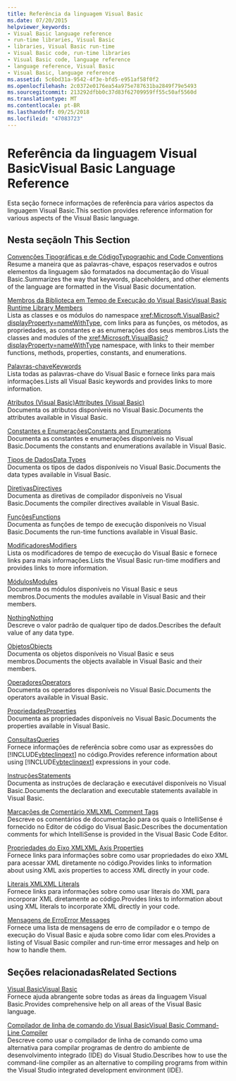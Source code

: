 ```yaml
---
title: Referência da linguagem Visual Basic
ms.date: 07/20/2015
helpviewer_keywords:
- Visual Basic language reference
- run-time libraries, Visual Basic
- libraries, Visual Basic run-time
- Visual Basic code, run-time libraries
- Visual Basic code, language reference
- language reference, Visual Basic
- Visual Basic, language reference
ms.assetid: 5c6bd31a-9542-4f3e-bfd5-e951af58f0f2
ms.openlocfilehash: 2c0372e0176ea54a975e787631ba2849f79e5493
ms.sourcegitcommit: 213292dfbb0c37d83f62709959ff55c50af5560d
ms.translationtype: MT
ms.contentlocale: pt-BR
ms.lasthandoff: 09/25/2018
ms.locfileid: "47083723"
---
```

# <a name="visual-basic-language-reference"></a><span data-ttu-id="d6a0c-102">Referência da linguagem Visual Basic</span><span class="sxs-lookup"><span data-stu-id="d6a0c-102">Visual Basic Language Reference</span></span>
<span data-ttu-id="d6a0c-103">Esta seção fornece informações de referência para vários aspectos da linguagem Visual Basic.</span><span class="sxs-lookup"><span data-stu-id="d6a0c-103">This section provides reference information for various aspects of the Visual Basic language.</span></span>  
  
## <a name="in-this-section"></a><span data-ttu-id="d6a0c-104">Nesta seção</span><span class="sxs-lookup"><span data-stu-id="d6a0c-104">In This Section</span></span>  
 [<span data-ttu-id="d6a0c-105">Convenções Tipográficas e de Código</span><span class="sxs-lookup"><span data-stu-id="d6a0c-105">Typographic and Code Conventions</span></span>](../../visual-basic/language-reference/typographic-and-code-conventions.md)  
 <span data-ttu-id="d6a0c-106">Resume a maneira que as palavras-chave, espaços reservados e outros elementos da linguagem são formatados na documentação do Visual Basic.</span><span class="sxs-lookup"><span data-stu-id="d6a0c-106">Summarizes the way that keywords, placeholders, and other elements of the language are formatted in the Visual Basic documentation.</span></span>  
  
 [<span data-ttu-id="d6a0c-107">Membros da Biblioteca em Tempo de Execução do Visual Basic</span><span class="sxs-lookup"><span data-stu-id="d6a0c-107">Visual Basic Runtime Library Members</span></span>](../../visual-basic/language-reference/runtime-library-members.md)  
 <span data-ttu-id="d6a0c-108">Lista as classes e os módulos do namespace <xref:Microsoft.VisualBasic?displayProperty=nameWithType>, com links para as funções, os métodos, as propriedades, as constantes e as enumerações dos seus membros.</span><span class="sxs-lookup"><span data-stu-id="d6a0c-108">Lists the classes and modules of the <xref:Microsoft.VisualBasic?displayProperty=nameWithType> namespace, with links to their member functions, methods, properties, constants, and enumerations.</span></span>  
  
 [<span data-ttu-id="d6a0c-109">Palavras-chave</span><span class="sxs-lookup"><span data-stu-id="d6a0c-109">Keywords</span></span>](../../visual-basic/language-reference/keywords/index.md)  
 <span data-ttu-id="d6a0c-110">Lista todas as palavras-chave do Visual Basic e fornece links para mais informações.</span><span class="sxs-lookup"><span data-stu-id="d6a0c-110">Lists all Visual Basic keywords and provides links to more information.</span></span>  
  
 [<span data-ttu-id="d6a0c-111">Atributos (Visual Basic)</span><span class="sxs-lookup"><span data-stu-id="d6a0c-111">Attributes (Visual Basic)</span></span>](../../visual-basic/language-reference/attributes.md)  
 <span data-ttu-id="d6a0c-112">Documenta os atributos disponíveis no Visual Basic.</span><span class="sxs-lookup"><span data-stu-id="d6a0c-112">Documents the attributes available in Visual Basic.</span></span>  
  
 [<span data-ttu-id="d6a0c-113">Constantes e Enumerações</span><span class="sxs-lookup"><span data-stu-id="d6a0c-113">Constants and Enumerations</span></span>](../../visual-basic/language-reference/constants-and-enumerations.md)  
 <span data-ttu-id="d6a0c-114">Documenta as constantes e enumerações disponíveis no Visual Basic.</span><span class="sxs-lookup"><span data-stu-id="d6a0c-114">Documents the constants and enumerations available in Visual Basic.</span></span>  
  
 [<span data-ttu-id="d6a0c-115">Tipos de Dados</span><span class="sxs-lookup"><span data-stu-id="d6a0c-115">Data Types</span></span>](../../visual-basic/language-reference/data-types/index.md)  
 <span data-ttu-id="d6a0c-116">Documenta os tipos de dados disponíveis no Visual Basic.</span><span class="sxs-lookup"><span data-stu-id="d6a0c-116">Documents the data types available in Visual Basic.</span></span>  
  
 [<span data-ttu-id="d6a0c-117">Diretivas</span><span class="sxs-lookup"><span data-stu-id="d6a0c-117">Directives</span></span>](../../visual-basic/language-reference/directives/index.md)  
 <span data-ttu-id="d6a0c-118">Documenta as diretivas de compilador disponíveis no Visual Basic.</span><span class="sxs-lookup"><span data-stu-id="d6a0c-118">Documents the compiler directives available in Visual Basic.</span></span>  
  
 [<span data-ttu-id="d6a0c-119">Funções</span><span class="sxs-lookup"><span data-stu-id="d6a0c-119">Functions</span></span>](../../visual-basic/language-reference/functions/index.md)  
 <span data-ttu-id="d6a0c-120">Documenta as funções de tempo de execução disponíveis no Visual Basic.</span><span class="sxs-lookup"><span data-stu-id="d6a0c-120">Documents the run-time functions available in Visual Basic.</span></span>  
  
 [<span data-ttu-id="d6a0c-121">Modificadores</span><span class="sxs-lookup"><span data-stu-id="d6a0c-121">Modifiers</span></span>](../../visual-basic/language-reference/modifiers/index.md)  
 <span data-ttu-id="d6a0c-122">Lista os modificadores de tempo de execução do Visual Basic e fornece links para mais informações.</span><span class="sxs-lookup"><span data-stu-id="d6a0c-122">Lists the Visual Basic run-time modifiers and provides links to more information.</span></span>  
  
 [<span data-ttu-id="d6a0c-123">Módulos</span><span class="sxs-lookup"><span data-stu-id="d6a0c-123">Modules</span></span>](../../visual-basic/language-reference/modules.md)  
 <span data-ttu-id="d6a0c-124">Documenta os módulos disponíveis no Visual Basic e seus membros.</span><span class="sxs-lookup"><span data-stu-id="d6a0c-124">Documents the modules available in Visual Basic and their members.</span></span>  
  
 [<span data-ttu-id="d6a0c-125">Nothing</span><span class="sxs-lookup"><span data-stu-id="d6a0c-125">Nothing</span></span>](../../visual-basic/language-reference/nothing.md)  
 <span data-ttu-id="d6a0c-126">Descreve o valor padrão de qualquer tipo de dados.</span><span class="sxs-lookup"><span data-stu-id="d6a0c-126">Describes the default value of any data type.</span></span>  
  
 [<span data-ttu-id="d6a0c-127">Objetos</span><span class="sxs-lookup"><span data-stu-id="d6a0c-127">Objects</span></span>](../../visual-basic/language-reference/objects/index.md)  
 <span data-ttu-id="d6a0c-128">Documenta os objetos disponíveis no Visual Basic e seus membros.</span><span class="sxs-lookup"><span data-stu-id="d6a0c-128">Documents the objects available in Visual Basic and their members.</span></span>  
  
 [<span data-ttu-id="d6a0c-129">Operadores</span><span class="sxs-lookup"><span data-stu-id="d6a0c-129">Operators</span></span>](../../visual-basic/language-reference/operators/index.md)  
 <span data-ttu-id="d6a0c-130">Documenta os operadores disponíveis no Visual Basic.</span><span class="sxs-lookup"><span data-stu-id="d6a0c-130">Documents the operators available in Visual Basic.</span></span>  
  
 [<span data-ttu-id="d6a0c-131">Propriedades</span><span class="sxs-lookup"><span data-stu-id="d6a0c-131">Properties</span></span>](../../visual-basic/language-reference/properties.md)  
 <span data-ttu-id="d6a0c-132">Documenta as propriedades disponíveis no Visual Basic.</span><span class="sxs-lookup"><span data-stu-id="d6a0c-132">Documents the properties available in Visual Basic.</span></span>  
  
 [<span data-ttu-id="d6a0c-133">Consultas</span><span class="sxs-lookup"><span data-stu-id="d6a0c-133">Queries</span></span>](../../visual-basic/language-reference/queries/index.md)  
 <span data-ttu-id="d6a0c-134">Fornece informações de referência sobre como usar as expressões do [!INCLUDE[vbteclinqext](~/includes/vbteclinqext-md.md)] no código.</span><span class="sxs-lookup"><span data-stu-id="d6a0c-134">Provides reference information about using [!INCLUDE[vbteclinqext](~/includes/vbteclinqext-md.md)] expressions in your code.</span></span>  
  
 [<span data-ttu-id="d6a0c-135">Instruções</span><span class="sxs-lookup"><span data-stu-id="d6a0c-135">Statements</span></span>](../../visual-basic/language-reference/statements/index.md)  
 <span data-ttu-id="d6a0c-136">Documenta as instruções de declaração e executável disponíveis no Visual Basic.</span><span class="sxs-lookup"><span data-stu-id="d6a0c-136">Documents the declaration and executable statements available in Visual Basic.</span></span>  
  
 [<span data-ttu-id="d6a0c-137">Marcações de Comentário XML</span><span class="sxs-lookup"><span data-stu-id="d6a0c-137">XML Comment Tags</span></span>](../../visual-basic/language-reference/xmldoc/index.md)  
 <span data-ttu-id="d6a0c-138">Descreve os comentários de documentação para os quais o IntelliSense é fornecido no Editor de código do Visual Basic.</span><span class="sxs-lookup"><span data-stu-id="d6a0c-138">Describes the documentation comments for which IntelliSense is provided in the Visual Basic Code Editor.</span></span>  
  
 [<span data-ttu-id="d6a0c-139">Propriedades do Eixo XML</span><span class="sxs-lookup"><span data-stu-id="d6a0c-139">XML Axis Properties</span></span>](../../visual-basic/language-reference/xml-axis/index.md)  
 <span data-ttu-id="d6a0c-140">Fornece links para informações sobre como usar propriedades do eixo XML para acessar XML diretamente no código.</span><span class="sxs-lookup"><span data-stu-id="d6a0c-140">Provides links to information about using XML axis properties to access XML directly in your code.</span></span>  
  
 [<span data-ttu-id="d6a0c-141">Literais XML</span><span class="sxs-lookup"><span data-stu-id="d6a0c-141">XML Literals</span></span>](../../visual-basic/language-reference/xml-literals/index.md)  
 <span data-ttu-id="d6a0c-142">Fornece links para informações sobre como usar literais do XML para incorporar XML diretamente ao código.</span><span class="sxs-lookup"><span data-stu-id="d6a0c-142">Provides links to information about using XML literals to incorporate XML directly in your code.</span></span>  
  
 [<span data-ttu-id="d6a0c-143">Mensagens de Erro</span><span class="sxs-lookup"><span data-stu-id="d6a0c-143">Error Messages</span></span>](../../visual-basic/language-reference/error-messages/index.md)  
 <span data-ttu-id="d6a0c-144">Fornece uma lista de mensagens de erro de compilador e o tempo de execução do Visual Basic e ajuda sobre como lidar com eles.</span><span class="sxs-lookup"><span data-stu-id="d6a0c-144">Provides a listing of Visual Basic compiler and run-time error messages and help on how to handle them.</span></span>  
  
## <a name="related-sections"></a><span data-ttu-id="d6a0c-145">Seções relacionadas</span><span class="sxs-lookup"><span data-stu-id="d6a0c-145">Related Sections</span></span>  
 [<span data-ttu-id="d6a0c-146">Visual Basic</span><span class="sxs-lookup"><span data-stu-id="d6a0c-146">Visual Basic</span></span>](../../visual-basic/index.md)  
 <span data-ttu-id="d6a0c-147">Fornece ajuda abrangente sobre todas as áreas da linguagem Visual Basic.</span><span class="sxs-lookup"><span data-stu-id="d6a0c-147">Provides comprehensive help on all areas of the Visual Basic language.</span></span>  
  
 [<span data-ttu-id="d6a0c-148">Compilador de linha de comando do Visual Basic</span><span class="sxs-lookup"><span data-stu-id="d6a0c-148">Visual Basic Command-Line Compiler</span></span>](../../visual-basic/reference/command-line-compiler/index.md)  
 <span data-ttu-id="d6a0c-149">Descreve como usar o compilador de linha de comando como uma alternativa para compilar programas de dentro do ambiente de desenvolvimento integrado (IDE) do Visual Studio.</span><span class="sxs-lookup"><span data-stu-id="d6a0c-149">Describes how to use the command-line compiler as an alternative to compiling programs from within the Visual Studio integrated development environment (IDE).</span></span>
